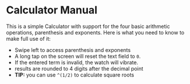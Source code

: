 # Calculator Manual
This is a simple Calculator with support for the four basic arithmetic operations, parenthesis and exponents.
Here is what you need to know to make full use of it:
- Swipe left to access parenthesis and exponents
- A long tap on the screen will reset the text field to `0`.
- If the entered term is invalid, the watch will vibrate.
- results are rounded to 4 digits after the decimal point
- **TIP:** you can use `^(1/2)` to calculate square roots
